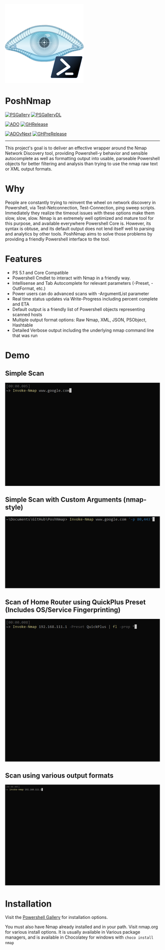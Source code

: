 ![](images/poshnmap.png)

# PoshNmap

[![PSGallery][]][PSGalleryLink] [![PSGalleryDL][]][PSGalleryDLLink]

[![ADO][]][ADOLink] [![GHRelease][]][GHReleaseLink]

[![ADOvNext][]][ADOvNextLink] [![GHPreRelease][]][GHPreReleaseLink]

---

This project's goal is to deliver an effective wrapper around the Nmap Network Discovery tool, providing Powershell-y behavior and sensible autocomplete as well as formatting output into usable, parseable Powershell objects for better filtering and analysis than trying to use the nmap raw text or XML output formats.

# Why

People are constantly trying to reinvent the wheel on network discovery in Powershell, via Test-Netconnection, Test-Connection, ping sweep scripts. Immediately they realize the timeout issues with these options make them slow, slow, slow. Nmap is an extremely well optimized and mature tool for this purpose, and available everywhere Powershell Core is. However, its syntax is obtuse, and its default output does not lend itself well to parsing and analytics by other tools. PoshNmap aims to solve those problems by providing a friendly Powershell interface to the tool.

# Features
* PS 5.1 and Core Compatible
* Powershell Cmdlet to interact with Nmap in a friendly way.
* Intellisense and Tab Autocomplete for relevant parameters (-Preset, -OutFormat, etc.)
* Power users can do advanced scans with -ArgumentList parameter
* Real time status updates via Write-Progress including percent complete and ETA
* Default output is a friendly list of Powershell objects representing scanned hosts
* Multiple output format options: Raw Nmap, XML, JSON, PSObject, Hashtable
* Detailed Verbose output including the underlying nmap command line that was run

# Demo

## Simple Scan

![](images/BasicInvokeNmapGoogle.gif)

## Simple Scan with Custom Arguments (nmap-style)

![](images/NmapCustomArguments.gif)

## Scan of Home Router using QuickPlus Preset (Includes OS/Service Fingerprinting)

![](images/InvokeNmapQuickPlus.gif)

## Scan using various output formats

![](images/OutputFormats.gif)

# Installation

Visit the [Powershell Gallery](https://www.powershellgallery.com/packages/PoshNmap) for installation options.

You must also have Nmap already installed and in your path. Visit nmap.org for various install options. It is usually available in Various package managers, and is available in Chocolatey for windows with `choco install nmap`


[PSGallery]: https://img.shields.io/powershellgallery/v/PoshNmap.svg?logo=windows&label=Powershell+Gallery+Latest
[PSGalleryLink]: https://www.powershellgallery.com/packages/PoshNmap

[PSGalleryDL]: https://img.shields.io/powershellgallery/dt/PoshNmap.svg?logo=windows&label=downloads
[PSGalleryDLLink]: https://www.powershellgallery.com/packages/PoshNmap

[GHRelease]:https://img.shields.io/github/downloads/justingrote/PoshNmap/latest/total.svg?logo=github&label=download
[GHReleaseLink]: https://github.com/JustinGrote/PoshNmap/releases/latest

[GHPreRelease]: https://img.shields.io/github/downloads-pre/justingrote/PoshNmap/total.svg?logo=github&label=download
[GHPreReleaseLink]: https://github.com/JustinGrote/PoshNmap/releases

[ADO]: https://dev.azure.com/justingrote/Github/_apis/build/status/JustinGrote.PoshNmap?branchName=master&label=Current
[ADOLink]: https://dev.azure.com/justingrote/Github/_build?definitionId=4

[ADOVNext]: https://dev.azure.com/justingrote/Github/_apis/build/status/JustinGrote.PoshNmap?branchName=release/vNext&label=vNext
[ADOVNextLink]: https://dev.azure.com/justingrote/Github/_build?definitionId=4
